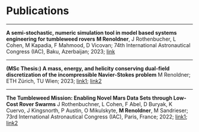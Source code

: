 
# Publications


-------------------

**A semi-stochastic, numeric simulation tool in model based systems engineering for tumbleweed rovers**
**M Renoldner**, J Rothenbucher, L Cohen, M Kapadia, F Mahmood, D Vicovan; 74th International Astronautical Congress (IAC), Baku, Azerbaijan; 2023; [link](https://iafastro.directory/iac/paper/id/77760/abstract-pdf/IAC-23,D1,4A,11,x77760.brief.pdf?2023-09-14.18:16:05)


-------------------


**(MSc Thesis:) A mass, energy, and helicity conserving dual-field discretization of the incompressible Navier-Stokes problem**
M Renoldner; ETH Zürich, TU Wien; 2023; [link1](https://people.math.ethz.ch/~hiptmair/StudentProjects/Renoldner.Markus/MScThesis.pdf); [link2](https://repositum.tuwien.at/handle/20.500.12708/177634)


-------------------

**The Tumbleweed Mission: Enabling Novel Mars Data Sets through Low-Cost Rover Swarms**
J Rothenbuchner, L Cohen, F Abel, D Buryak, K Cuervo, J Kingsnorth, P Austin, O Mikulskyte, **M Renoldner**, M Sandrieser; 73rd International Astronautical Congress (IAC), Paris, France; 2022; [link1](https://www.teamtumbleweed.eu/development/wp-content/uploads/2022/10/IAC-22A3IPx72458.pdf); [link2](https://iafastro.directory/iac/paper/id/72458/abstract-pdf/IAC-22,A3,IP,45,x72458.brief.pdf?2022-04-05.09:45:14)

